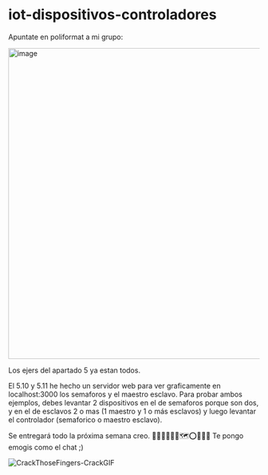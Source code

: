 # iot-dispositivos-controladores

Apuntate en poliformat a mi grupo:

<img width="1852" height="622" alt="image" src="https://github.com/user-attachments/assets/fdbb638e-120f-496f-befc-0970d742094d" />

Los ejers del apartado 5 ya estan todos. 

El 5.10 y 5.11 he hecho un servidor web para ver graficamente en localhost:3000 los semaforos y el maestro esclavo. Para probar ambos ejemplos, debes levantar 2 dispositivos en el de semaforos porque son dos, y en el de esclavos 2 o mas (1 maestro y 1 o más esclavos) y luego levantar el controlador (semaforico o maestro esclavo).

Se entregará todo la próxima semana creo. 🤖🐙🙌🍔✨💬🗺️⭕🔴🚀👾 Te pongo emogis como el chat ;) 

![CrackThoseFingers-CrackGIF](https://github.com/user-attachments/assets/2637a6b1-f4b6-485d-8105-f4877a7c71ef)
